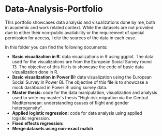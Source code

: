 # Data-Analysis-Portfolio
This portfolio showcases data analysis and visualizations done by me, both in academic and work related context. While the datasets are not provided due to either their non-public availability or the requirement of special permission for access, I cite the sources of the data in each case. 

In this folder you can find the following documents:
- **Basic visualization in R:** data visualizations in R using ggplot. The data used for the visualizations are from the European Social Survey round 13. The objective of this file is to showcase the code of basic data vizualization done in R.
- **Basic visualization in Power BI:**  data visualization using the European Social Survey in Power BI. The objective of this file is to showcase a mock dashboard in Power BI using survey data.
- **Master thesis:** code for the data manipulation, visualization and analysis used to write my master's thesis "High risk migration via the Central Mediterranean: understanding causes of flight and gender heterogeneity".
- **Applied logistic regression:** code for data analysis using applied logistic regression.
- **Fixed effects regression:**
- **Merge datasets using non-exact match**
